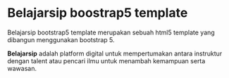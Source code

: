 # Belajarsip boostrap5 template

Belajarsip bootstrap5 template merupakan sebuah html5 template yang dibangun menggunakan bootstrap 5.

**Belajarsip** adalah platform digital untuk mempertumakan antara instruktur dengan talent atau pencari ilmu untuk menambah kemampuan serta wawasan.
